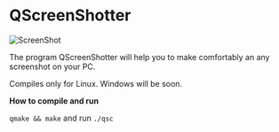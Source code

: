 # QScreenShotter

![ScreenShot](https://myapps.developer.ubuntu.com/site_media/appmedia/2015/02/QScreenShotter_004.png)

The program QScreenShotter will help you to make comfortably an any screenshot on your PC.

Сompiles only for Linux. Windows will be soon.

**How to compile and run**

``qmake && make``
and run
``./qsc``
